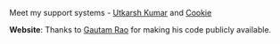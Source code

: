 Meet my support systems - [Utkarsh Kumar](https://k-utkarsh.github.io) and [Cookie](cookie.JPG)


**Website**: Thanks to [Gautam Rao](https://gautam-rao.com) for making his code publicly available.
<!-- I am grateful to [Xinyue Lin](https://xinyue-lin.com/) for building my website. Please feel welcome to use and re-purpose the code for the website, which you can find at my #[GitHub repository](https://github.com/gautamrao/gautamrao.github.io).  -->
